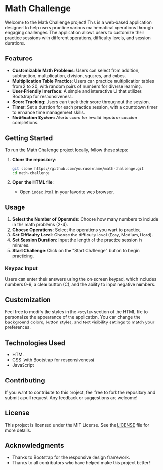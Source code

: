 # Math Challenge

Welcome to the Math Challenge project! This is a web-based application designed to help users practice various mathematical operations through engaging challenges. The application allows users to customize their practice sessions with different operations, difficulty levels, and session durations.

## Features

- **Customizable Math Problems**: Users can select from addition, subtraction, multiplication, division, squares, and cubes.
- **Multiplication Table Practice**: Users can practice multiplication tables from 2 to 20, with random pairs of numbers for diverse learning.
- **User-Friendly Interface**: A simple and interactive UI that utilizes Bootstrap for responsiveness.
- **Score Tracking**: Users can track their score throughout the session.
- **Timer**: Set a duration for each practice session, with a countdown timer to enhance time management skills.
- **Notification System**: Alerts users for invalid inputs or session completions.

## Getting Started

To run the Math Challenge project locally, follow these steps:

1. **Clone the repository**:
   ```bash
   git clone https://github.com/yourusername/math-challenge.git
   cd math-challenge
   ```

2. **Open the HTML file**:
   - Open `index.html` in your favorite web browser.

## Usage

1. **Select the Number of Operands**: Choose how many numbers to include in the math problems (2-4).
2. **Choose Operations**: Select the operations you want to practice.
3. **Set Difficulty Level**: Choose the difficulty level (Easy, Medium, Hard).
4. **Set Session Duration**: Input the length of the practice session in minutes.
5. **Start Challenge**: Click on the "Start Challenge" button to begin practicing.

### Keypad Input
Users can enter their answers using the on-screen keypad, which includes numbers 0-9, a clear button (C), and the ability to input negative numbers.

## Customization

Feel free to modify the styles in the `<style>` section of the HTML file to personalize the appearance of the application. You can change the background colors, button styles, and text visibility settings to match your preferences.

## Technologies Used

- HTML
- CSS (with Bootstrap for responsiveness)
- JavaScript

## Contributing

If you want to contribute to this project, feel free to fork the repository and submit a pull request. Any feedback or suggestions are welcome!

## License

This project is licensed under the MIT License. See the [LICENSE](LICENSE) file for more details.

## Acknowledgments

- Thanks to Bootstrap for the responsive design framework.
- Thanks to all contributors who have helped make this project better!
